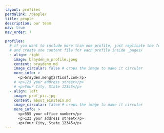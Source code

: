```yaml
---
layout: profiles
permalink: /people/
title: people
description: our team
nav: true
nav_order: 7

profiles:
  # if you want to include more than one profile, just replicate the following block
  # and create one content file for each profile inside _pages/
  - align: right
    image: brayden_m_profile.jpeg
    content: braydenm.md
    image_circular: false # crops the image to make it circular
    more_info: >
      <p>brayden.meng@artissf.com</p>
    # <p>123 your address street</p>
    # <p>Your City, State 12345</p>
  - align: left
    image: prof_pic.jpg
    content: about_einstein.md
    image_circular: false # crops the image to make it circular
    more_info: >
      <p>555 your office number</p>
      <p>123 your address street</p>
      <p>Your City, State 12345</p>
---
```

